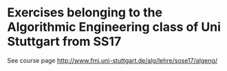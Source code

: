 # Exercises belonging to the Algorithmic Engineering class of Uni Stuttgart from SS17

See course page http://www.fmi.uni-stuttgart.de/alg/lehre/sose17/algeng/
